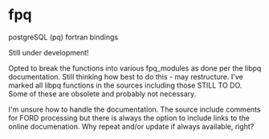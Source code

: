 # fpq
postgreSQL (pq) fortran bindings

Still under development!

Opted to break the functions into various fpq_modules as done per the libpq documentation. Still thinking how best to do this - may restructure. I've marked all libpq functions in the sources including those STILL TO DO. Some of these are obsolete and probably not necessary.

I'm unsure how to handle the documentation. The source include comments for FORD processing but there is always the option to include links to the online documenation. Why repeat and/or update if always available, right?
